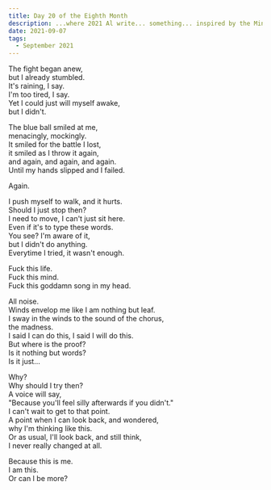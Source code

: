 ```yaml
---
title: Day 20 of the Eighth Month
description: ...where 2021 Al write... something... inspired by the Minecraft Soundtrack 'pigstep'.
date: 2021-09-07
tags:
  - September 2021
---
```


The fight began anew,  
but I already stumbled.  
It's raining, I say.  
I'm too tired, I say.  
Yet I could just will myself awake,  
but I didn't.  

The blue ball smiled at me,  
menacingly, mockingly.  
It smiled for the battle I lost,  
it smiled as I throw it again,  
and again, and again, and again.  
Until my hands slipped and I failed.  

Again.  

I push myself to walk, and it hurts.  
Should I just stop then?  
I need to move, I can't just sit here.  
Even if it's to type these words.  
You see? I'm aware of it,  
but I didn't do anything.  
Everytime I tried, it wasn't enough.  

Fuck this life.  
Fuck this mind.  
Fuck this goddamn song in my head.  

All noise.  
Winds envelop me like I am nothing but leaf.  
I sway in the winds to the sound of the chorus,  
the madness.  
I said I can do this, I said I will do this.  
But where is the proof?  
Is it nothing but words?  
Is it just...  

Why?  
Why should I try then?  
A voice will say,   
"Because you'll feel silly afterwards if you didn't."  
I can't wait to get to that point.  
A point when I can look back, and wondered,  
why I'm thinking like this.  
Or as usual, I'll look back, and still think,  
I never really changed at all.  

Because this is me.  
I am this.  
Or can I be more?  